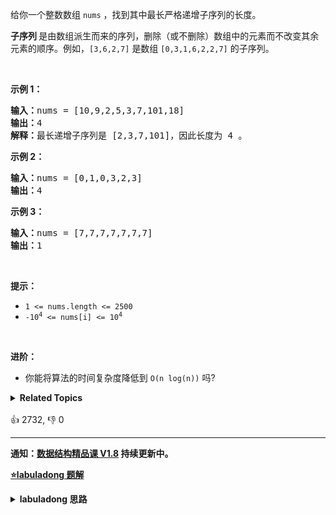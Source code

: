 <p>给你一个整数数组 <code>nums</code> ，找到其中最长严格递增子序列的长度。</p>

<p><strong>子序列&nbsp;</strong>是由数组派生而来的序列，删除（或不删除）数组中的元素而不改变其余元素的顺序。例如，<code>[3,6,2,7]</code> 是数组 <code>[0,3,1,6,2,2,7]</code> 的子序列。</p>
&nbsp;

<p><strong>示例 1：</strong></p>

<pre>
<strong>输入：</strong>nums = [10,9,2,5,3,7,101,18]
<strong>输出：</strong>4
<strong>解释：</strong>最长递增子序列是 [2,3,7,101]，因此长度为 4 。
</pre>

<p><strong>示例 2：</strong></p>

<pre>
<strong>输入：</strong>nums = [0,1,0,3,2,3]
<strong>输出：</strong>4
</pre>

<p><strong>示例 3：</strong></p>

<pre>
<strong>输入：</strong>nums = [7,7,7,7,7,7,7]
<strong>输出：</strong>1
</pre>

<p>&nbsp;</p>

<p><strong>提示：</strong></p>

<ul>
	<li><code>1 &lt;= nums.length &lt;= 2500</code></li>
	<li><code>-10<sup>4</sup> &lt;= nums[i] &lt;= 10<sup>4</sup></code></li>
</ul>

<p>&nbsp;</p>

<p><b>进阶：</b></p>

<ul>
	<li>你能将算法的时间复杂度降低到&nbsp;<code>O(n log(n))</code> 吗?</li>
</ul>
<details><summary><strong>Related Topics</strong></summary>数组 | 二分查找 | 动态规划</details><br>

<div>👍 2732, 👎 0</div>

<div id="labuladong"><hr>

**通知：[数据结构精品课 V1.8](https://aep.h5.xeknow.com/s/1XJHEO) 持续更新中。**



<p><strong><a href="https://labuladong.github.io/article?qno=300" target="_blank">⭐️labuladong 题解</a></strong></p>
<details><summary><strong>labuladong 思路</strong></summary>

## 基本思路

PS：这道题在[《算法小抄》](https://mp.weixin.qq.com/s/tUSovvogbR9StkPWb75fUw) 的第 96 页。

`dp` 数组的定义：`dp[i]` 表示以 `nums[i]` 这个数结尾的最长递增子序列的长度。

那么 `dp` 数组中最大的那个值就是最长的递增子序列长度。

**详细题解：[动态规划设计：最长递增子序列](https://labuladong.github.io/article/fname.html?fname=动态规划设计：最长递增子序列)**

**标签：[一维动态规划](https://mp.weixin.qq.com/mp/appmsgalbum?__biz=MzAxODQxMDM0Mw==&action=getalbum&album_id=2122007027366395905)，[动态规划](https://mp.weixin.qq.com/mp/appmsgalbum?__biz=MzAxODQxMDM0Mw==&action=getalbum&album_id=1318881141113536512)，子序列**

## 解法代码

```java
class Solution {
    public int lengthOfLIS(int[] nums) {
        // dp[i] 表示以 nums[i] 这个数结尾的最长递增子序列的长度
        int[] dp = new int[nums.length];/**<extend down -200>

![](https://labuladong.github.io/algo/images/最长递增子序列/5.jpeg)
*/
        // base case：dp 数组全都初始化为 1
        Arrays.fill(dp, 1);

        for (int i = 0; i < nums.length; i++) {
            for (int j = 0; j < i; j++) {
                if (nums[i] > nums[j])
                    dp[i] = Math.max(dp[i], dp[j] + 1);
            }
        }

        int res = 0;
        for (int i = 0; i < dp.length; i++) {
            res = Math.max(res, dp[i]);
        }
        return res;
    }
}
```

**类似题目**：
  - [354. 俄罗斯套娃信封问题 🔴](/problems/russian-doll-envelopes)

</details>
</div>



